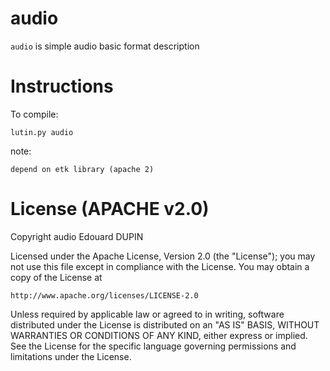 audio
=====

`audio` is simple audio basic format description

Instructions
============

To compile:

	lutin.py audio

note:

	depend on etk library (apache 2)


License (APACHE v2.0)
=====================
Copyright audio Edouard DUPIN

Licensed under the Apache License, Version 2.0 (the "License");
you may not use this file except in compliance with the License.
You may obtain a copy of the License at

	http://www.apache.org/licenses/LICENSE-2.0

Unless required by applicable law or agreed to in writing, software
distributed under the License is distributed on an "AS IS" BASIS,
WITHOUT WARRANTIES OR CONDITIONS OF ANY KIND, either express or implied.
See the License for the specific language governing permissions and
limitations under the License.

